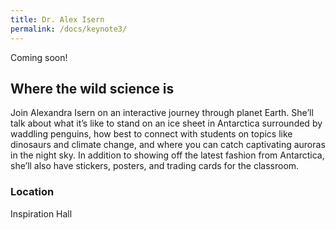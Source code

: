 ```yaml
---
title: Dr. Alex Isern
permalink: /docs/keynote3/
---
```


Coming soon!


## Where the wild science is
  
Join Alexandra Isern on an interactive journey through planet Earth. She’ll talk about what it’s like to stand on an ice sheet in Antarctica surrounded by waddling penguins, how best to connect with students on topics like dinosaurs and climate change, and where you can catch captivating auroras in the night sky. In addition to showing off the latest fashion from Antarctica, she’ll also have stickers, posters, and trading cards for the classroom.

### Location
Inspiration Hall